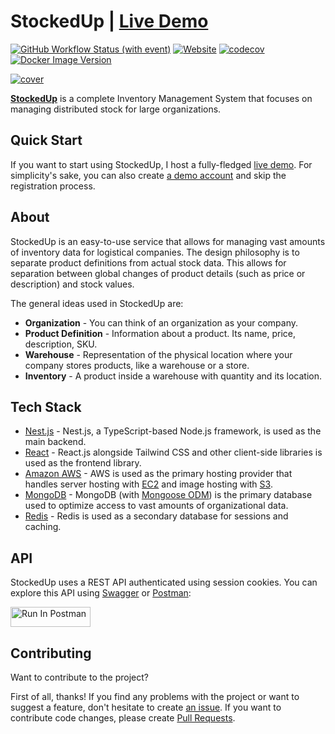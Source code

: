 # StockedUp | [Live Demo](https://stockedup.dokurno.dev)

[![GitHub Workflow Status (with event)](https://img.shields.io/github/actions/workflow/status/MrBartusek/stocked-up/ci.yaml)](https://github.com/MrBartusek/stocked-up/actions) [![Website](https://img.shields.io/website?url=https%3A%2F%2Fstockedup.dokurno.dev&link=https%3A%2F%2Fstockedup.dokurno.dev)](https://stockedup.dokurno.dev)
[![codecov](https://codecov.io/gh/MrBartusek/stocked-up/graph/badge.svg?token=pQC25vzuqW)](https://codecov.io/gh/MrBartusek/stocked-up) [![Docker Image Version](https://img.shields.io/docker/v/mrbartusek/stocked-up/latest?label=docker%20version&link=https%3A%2F%2Fhub.docker.com%2Frepository%2Fdocker%2Fmrbartusek%2Fstocked-up)](https://hub.docker.com/repository/docker/mrbartusek/stocked-up/general)

[![cover](https://i.imgur.com/2xOyilY.png)](https://stockedup.dokurno.dev)

[**StockedUp**](https://stockedup.dokurno.dev) is a complete Inventory Management System
that focuses on managing distributed stock for large organizations.

## Quick Start

If you want to start using StockedUp, I host a fully-fledged [live demo](https://stockedup.dokurno.dev).
For simplicity's sake, you can also create
[a demo account](https://stockedup.dokurno.dev/register/demo) and skip the registration process.

## About

StockedUp is an easy-to-use service that allows for managing vast amounts of inventory data
for logistical companies. The design philosophy is to separate product definitions from
actual stock data. This allows for separation between global changes of product details
(such as price or description) and stock values.

The general ideas used in StockedUp are:

- **Organization** - You can think of an organization as your company.
- **Product Definition** - Information about a product. Its name, price, description, SKU.
- **Warehouse** - Representation of the physical location where your company stores products, like a warehouse or a store.
- **Inventory** - A product inside a warehouse with quantity and its location.

## Tech Stack

- [Nest.js](https://nestjs.com) - Nest.js, a TypeScript-based Node.js framework, is used as the main backend.
- [React](https://react.dev) - React.js alongside Tailwind CSS and other client-side libraries is used as the frontend library.
- [Amazon AWS](https://aws.amazon.com) - AWS is used as the primary hosting provider that handles server hosting with [EC2](https://aws.amazon.com/ec2/) and image hosting with [S3](https://aws.amazon.com/s3/).
- [MongoDB](https://www.mongodb.com) - MongoDB (with [Mongoose ODM](https://mongoosejs.com)) is the primary database used to optimize access to vast amounts of organizational data.
- [Redis](https://redis.io) - Redis is used as a secondary database for sessions and caching.

## API

StockedUp uses a REST API authenticated using session cookies. You can explore this API
using [Swagger](https://stockedup.dokurno.dev/api) or [Postman](https://app.getpostman.com):

[<img src="https://run.pstmn.io/button.svg" alt="Run In Postman" style="width: 128px; height: 32px;">](https://app.getpostman.com/run-collection/7055992-d02d47d4-a08a-4d91-99c0-1cbe6f5b2ab7?action=collection%2Ffork&source=rip_markdown&collection-url=entityId%3D7055992-d02d47d4-a08a-4d91-99c0-1cbe6f5b2ab7%26entityType%3Dcollection%26workspaceId%3D264913a4-bcdd-4e43-847c-1e8cbca3334b)

## Contributing

Want to contribute to the project?

First of all, thanks! If you find any problems with the project or want to suggest a feature,
don't hesitate to create [an issue](https://github.com/MrBartusek/stocked-up/issues). If you want
to contribute code changes, please create [Pull Requests](https://github.com/MrBartusek/stocked-up/pulls).
